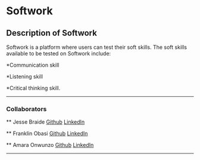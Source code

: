 # Softwork

## Description of Softwork
Softwork is a platform where users can test their soft skills. The soft skills available to be tested on Softwork include:  

*Communication skill   

*Listening skill   

*Critical thinking skill.   

***
### Collaborators 
** Jesse Braide [Github](https://github.com/Obelem)  [LinkedIn](https://www.linkedin.com/in/jesse-braide-4a2235243/)   

** Franklin Obasi [Github](https://github.com/franklinobasy)   [LinkedIn](https://www.linkedin.com/in/franklinobasy/)   

** Amara Onwunzo [Github](https://github.com/amarapeace) [LinkedIn](https://www.linkedin.com/in/amara-onwunzo-peace/)     

***
####